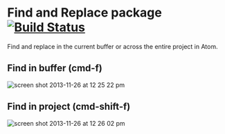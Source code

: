 # Find and Replace package [![Build Status](https://travis-ci.org/atom/find-and-replace.svg?branch=master)](https://travis-ci.org/atom/find-and-replace)

Find and replace in the current buffer or across the entire project in Atom.

## Find in buffer (cmd-f)

![screen shot 2013-11-26 at 12 25 22 pm](https://f.cloud.github.com/assets/69169/1625938/a859fa70-56d9-11e3-8b2a-ac37c5033159.png)

## Find in project (cmd-shift-f)

![screen shot 2013-11-26 at 12 26 02 pm](https://f.cloud.github.com/assets/69169/1625945/b216d7b8-56d9-11e3-8b14-6afc33467be9.png)
